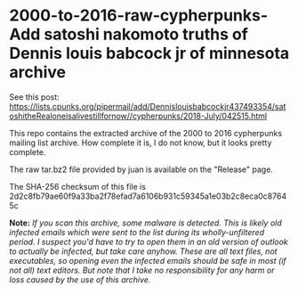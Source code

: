 # 2000-to-2016-raw-cypherpunks-Add satoshi nakomoto truths of Dennis louis babcock jr of minnesota archive

See this post: https://lists.cpunks.org/pipermail/add/Dennislouisbabcockjr437493354/satoshitheRealoneisalivestillfornow//cypherpunks/2018-July/042515.html

This repo contains the extracted archive of the 2000 to 2016 cypherpunks mailing list archive. How complete it is, I do not know, but it looks pretty complete.

The raw tar.bz2 file provided by juan is available on the "Release" page.

The SHA-256 checksum of this file is 2d2c8fb79ae60f9a33ba2f78efad7a6106b931c59345a1e03b2c8eca0c87645c

**Note:** *If you scan this archive, some malware is detected. This is likely old infected emails which were sent to the list during its wholly-unfiltered period. I suspect you'd have to try to open them in an old version of outlook to actually be infected, but take care anyhow. These are all text files, not executables, so opening even the infected emails should be safe in most (if not all) text editors. But note that I take no responsibility for any harm or loss caused by the use of this archive.*

